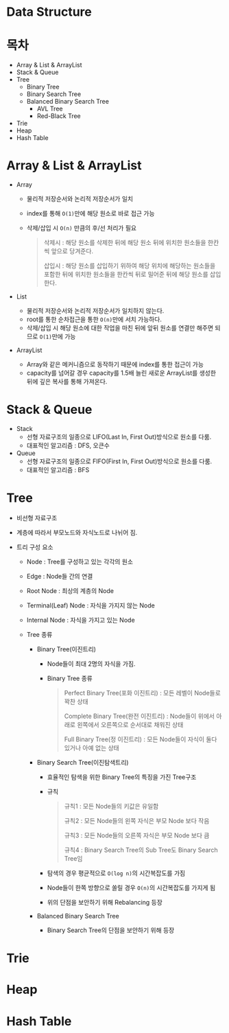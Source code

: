 # Data Structure
# 목차

* Array & List & ArrayList
* Stack & Queue
* Tree
  * Binary Tree
  * Binary Search Tree
  * Balanced Binary Search Tree
    * AVL Tree
    * Red-Black Tree
* Trie
* Heap
* Hash Table

# Array & List & ArrayList

* Array

  * 물리적 저장순서와 논리적 저장순서가 일치

  * index를 통해 `O(1)`만에 해당 원소로 바로 접근 가능

  * 삭제/삽입 시  `O(n)` 만큼의 후/선 처리가 필요

    > 삭제시 : 해당 원소를 삭제한 뒤에 해당 원소 뒤에 위치한 원소들을 한칸씩 앞으로 당겨준다.
    >
    > 삽입시 : 해당 원소를 삽입하기 위하여 해당 위치에 해당하는 원소들을 포함한 뒤에 위치한 원소들을 한칸씩 뒤로 밀어준 뒤에 해당 원소를 삽입한다.

* List
  * 물리적 저장순서와 논리적 저장순서가 일치하지 않는다.
  * root를 통한 순차접근을 통한 `O(n)`만에 서치 가능하다.
  * 삭제/삽입 시 해당 원소에 대한 작업을 마친 뒤에 앞뒤 원소를 연결만 해주면 되므로 `O(1)`만에 가능
* ArrayList
  * Array와 같은 메커니즘으로 동작하기 때문에 index를 통한 접근이 가능
  * capacity를 넘어갈 경우 capacity를 1.5배 늘린 새로운 ArrayList를 생성한 뒤에 깊은 복사를 통해 가져온다.

# Stack & Queue

* Stack
  * 선형 자료구조의 일종으로 LIFO(Last In, First Out)방식으로 원소를 다룸.
  * 대표적인 알고리즘 : DFS, 오큰수
* Queue
  * 선형 자료구조의 일종으로 FIFO(First In, First Out)방식으로 원소를 다룸.
  * 대표적인 알고리즘 : BFS

# Tree

* 비선형 자료구조

* 계층에 따라서 부모노드와 자식노드로 나뉘어 짐.

* 트리 구성 요소

  * Node : Tree를 구성하고 있는 각각의 원소

  * Edge : Node들 간의 연결

  * Root Node : 최상의 계층의 Node

  * Terminal(Leaf) Node : 자식을 가지지 않는 Node

  * Internal Node : 자식을 가지고 있는 Node

  * Tree 종류

    * Binary Tree(이진트리)

      * Node들이 최대 2명의 자식을 가짐. 

      * Binary Tree 종류

        > Perfect Binary Tree(포화 이진트리) : 모든 레벨이 Node들로 꽉찬 상태
        >
        > Complete Binary Tree(완전 이진트리) : Node들이 위에서 아래로 왼쪽에서 오른쪽으로 순서대로 채워진 상태
        >
        > Full Binary Tree(정 이진트리) : 모든 Node들이 자식이 둘다 있거나 아예 없는 상태

    * Binary Search Tree(이진탐색트리)

      * 효율적인 탐색을 위한 Binary Tree의 특징을 가진 Tree구조

      * 규칙

        > 규칙1 : 모든 Node들의 키값은 유일함
        >
        > 규칙2 : 모든 Node들의 왼쪽 자식은 부모 Node 보다 작음
        >
        > 규칙3 : 모든 Node들의 오른쪽 자식은 부모 Node 보다 큼
        >
        > 규칙4 : Binary Search Tree의 Sub Tree도 Binary Search Tree임

      * 탐색의 경우 평균적으로 `O(log n)`의 시간복잡도를 가짐
      * Node들이 한쪽 방향으로 쏠릴 경우 `O(n)`의 시간복잡도를 가지게 됨
      * 위의 단점을 보안하기 위해 Rebalancing 등장

    * Balanced Binary Search Tree

      * Binary Search Tree의 단점을 보안하기 위해 등장

# Trie

# Heap

# Hash Table

